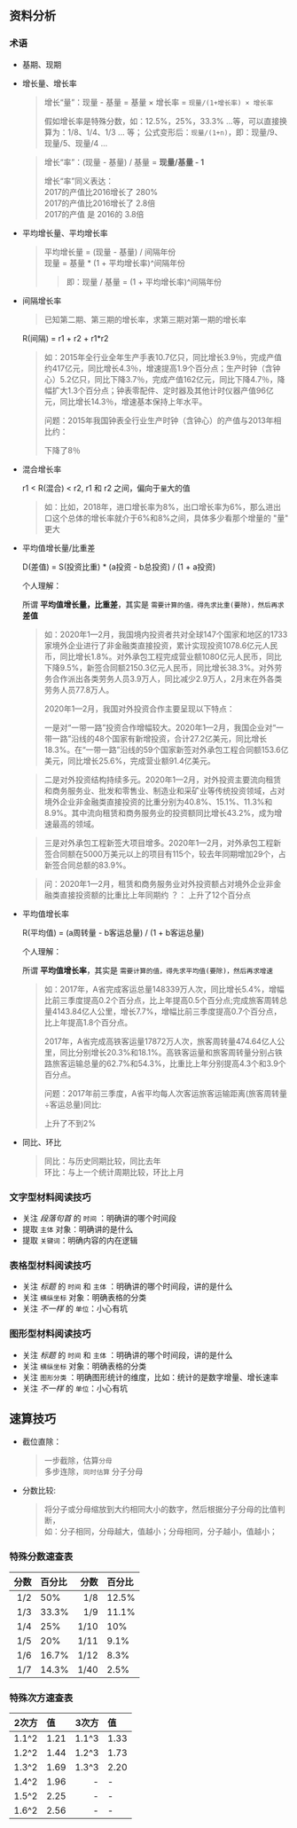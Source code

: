 ## 资料分析

### 术语

- 基期、现期
- 增长量、增长率
  > 增长“量”：现量 - 基量 = 基量 × 增长率 = `现量/(1+增长率) × 增长率`  
    >
    > 假如增长率是特殊分数，如：12.5%，25%，33.3% ...等，可以直接换算为：1/8、1/4、1/3 ... 等；
    > 公式变形后：`现量/(1+n)`，即：现量/9、现量/5、现量/4 ...
    >
  
  > 增长“率”：(现量 - 基量) / 基量 = **现量/基量 - 1**  
  >
  > 增长“率”同义表达：  
  > 2017的产值比2016增长了 280%  
  > 2017的产值比2016增长了 2.8倍   
  > 2017的产值 是 2016的 3.8倍  

- 平均增长量、平均增长率
  > 平均增长量 = (现量 - 基量) / 间隔年份  
  > 现量 = 基量 * (1 + 平均增长率)^间隔年份  
  >> 即：现量 / 基量 = (1 + 平均增长率)^间隔年份  

- 间隔增长率

  > 已知第二期、第三期的增长率，求第三期对第一期的增长率

  R(间隔) = r1 + r2 + r1*r2

  > 如：2015年全行业全年生产手表10.7亿只，同比增长3.9％，完成产值约417亿元，同比增长4.3％，增速提高1.9个百分点；生产时钟（含钟心）5.2亿只，同比下降3.7％，完成产值162亿元，同比下降4.7％，降幅扩大1.3个百分点；钟表零配件、定时器及其他计时仪器产值96亿元，同比增长14.3％，增速基本保持上年水平。
  >  
  > 问题：2015年我国钟表全行业生产时钟（含钟心）的产值与2013年相比约：
  >
  > 下降了8％

- 混合增长率

  r1 < R(混合) < r2, r1 和 r2 之间，偏向于`量`大的值

  > 如：比如，2018年，进口增长率为8%，出口增长率为6%，那么进出口这个总体的增长率就介于6%和8%之间，具体多少看那个增量的 "量" 更大

- 平均值增长量/比重差

  D(差值) = S(投资比重) *  (a投资 - b总投资) / (1 + a投资)

  个人理解：

  所谓 **平均值增长量，比重差**，其实是 `需要计算的值，得先求比重(要除)，然后再求` **差值**

  > 如：2020年1—2月，我国境内投资者共对全球147个国家和地区的1733家境外企业进行了非金融类直接投资，累计实现投资1078.6亿元人民币，同比增长1.8%。对外承包工程完成营业额1080亿元人民币，同比下降9.5%，新签合同额2150.3亿元人民币，同比增长38.3%。对外劳务合作派出各类劳务人员3.9万人，同比减少2.9万人，2月末在外各类劳务人员77.8万人。
  >
  > 2020年1—2月，我国对外投资合作主要呈现以下特点：
  >
  > 一是对“一带一路”投资合作增幅较大。2020年1—2月，我国企业对“一带一路”沿线的48个国家有新增投资，合计27.2亿美元，同比增长18.3%。在“一带一路”沿线的59个国家新签对外承包工程合同额153.6亿美元，同比增长25.6%，完成营业额91.4亿美元。

  > 二是对外投资结构持续多元。2020年1—2月，对外投资主要流向租赁和商务服务业、批发和零售业、制造业和采矿业等传统投资领域，占对境外企业非金融类直接投资的比重分别为40.8%、15.1%、11.3%和8.9%。其中流向租赁和商务服务业的投资额同比增长43.2%，成为增速最高的领域。

  > 三是对外承包工程新签大项目增多。2020年1—2月，对外承包工程新签合同额在5000万美元以上的项目有115个，较去年同期增加29个，占新签合同总额的83.9%。

  > 问：2020年1—2月，租赁和商务服务业对外投资额占对境外企业非金融类直接投资额的比重比上年同期约 ？： 上升了12个百分点

- 平均值增长率

  R(平均值) = (a周转量 - b客运总量) / (1 + b客运总量)

  个人理解：

  所谓 **平均值增长率**，其实是 `需要计算的值，得先求平均值(要除)，然后再求增速`

  > 如：2017年，A省完成客运总量148339万人次，同比增长5.4%，增幅比前三季度提高0.2个百分点，比上年提高0.5个百分点;完成旅客周转总量4143.84亿人公里，增长7.7%，增幅比前三季度提高0.7个百分点，比上年提高1.8个百分点。
  >
  > 2017年，A省完成高铁客运量17872万人次，旅客周转量474.64亿人公里，同比分别增长20.3%和18.1%。高铁客运量和旅客周转量分别占铁路旅客运输总量的62.7%和54.3%，比重比上年分别提高4.3个和3.9个百分点。
  >
  > 问题：2017年前三季度，A省平均每人次客运旅客运输距离(旅客周转量÷客运总量)同比:  
  >
  > 上升了不到2% 

- 同比、环比
  > 同比：与历史同期比较，同比去年  
  > 环比：与上一个统计周期比较，环比上月 

### 文字型材料阅读技巧

- 关注 _段落句首_ 的 `时间` ：明确讲的哪个时间段
- 提取 `主体` 对象：明确讲的是什么
- 提取 `关键词`：明确内容的内在逻辑

### 表格型材料阅读技巧

- 关注 _标题_ 的 `时间` 和 `主体` ：明确讲的哪个时间段，讲的是什么
- 关注 `横纵坐标` 对象：明确表格的分类
- 关注 _不一样_ 的 `单位`：小心有坑

### 图形型材料阅读技巧

- 关注 _标题_ 的 `时间` 和 `主体` ：明确讲的哪个时间段，讲的是什么
- 关注 `横纵坐标` 对象：明确表格的分类
- 关注 `图形分类` ：明确图形统计的维度，比如：统计的是数字增量、增长速率
- 关注 _不一样_ 的 `单位`：小心有坑

## 速算技巧

- 截位直除：
  > 一步截除，估算`分母`  
  > 多步连除，`同时估算` 分子分母  

- 分数比较:
  > 将分子或分母缩放到大约相同大小的数字，然后根据分子分母的比值判断，  
  > 如：分子相同，分母越大，值越小；分母相同，分子越小，值越小；  

### 特殊分数速查表

  | 分数 | 百分比 | 分数 | 百分比 |
  | -: | :- | -: | :- |
  | 1/2 | 50% | 1/8 | 12.5% |
  | 1/3 | 33.3% | 1/9 | 11.1% |
  | 1/4 | 25% | 1/10 | 10% |
  | 1/5 | 20% | 1/11 | 9.1% |
  | 1/6 | 16.7% | 1/12 | 8.3% |
  | 1/7 | 14.3% | 1/40 | 2.5% |

  ### 特殊次方速查表

  | 2次方 | 值 | 3次方 | 值 |
  | -: | :- | -: | :- |
  | 1.1^2 | 1.21 | 1.1^3 | 1.33 |
  | 1.2^2 | 1.44 | 1.2^3 | 1.73 |
  | 1.3^2 | 1.69 | 1.3^3 | 2.20 |
  | 1.4^2 | 1.96 | - | - |
  | 1.5^2 | 2.25 | - | - |
  | 1.6^2 | 2.56 | - | - |
